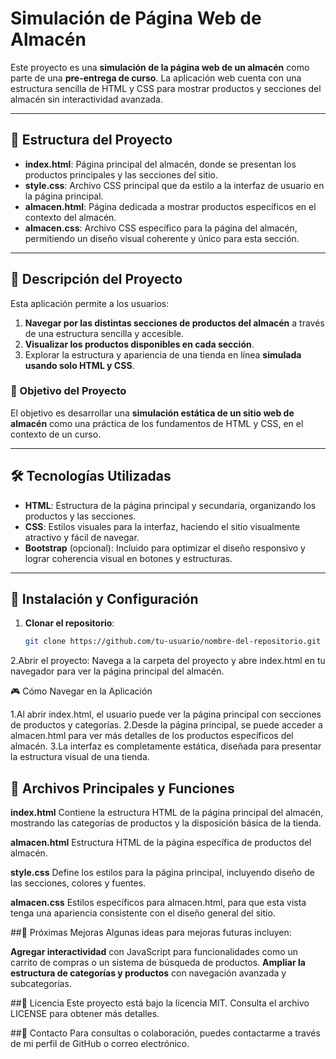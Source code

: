 # Simulación de Página Web de Almacén

Este proyecto es una **simulación de la página web de un almacén** como parte de una **pre-entrega de curso**. La aplicación web cuenta con una estructura sencilla de HTML y CSS para mostrar productos y secciones del almacén sin interactividad avanzada.

---

## 📁 Estructura del Proyecto

- **index.html**: Página principal del almacén, donde se presentan los productos principales y las secciones del sitio.
- **style.css**: Archivo CSS principal que da estilo a la interfaz de usuario en la página principal.
- **almacen.html**: Página dedicada a mostrar productos específicos en el contexto del almacén.
- **almacen.css**: Archivo CSS específico para la página del almacén, permitiendo un diseño visual coherente y único para esta sección.

---

## 📜 Descripción del Proyecto

Esta aplicación permite a los usuarios:
1. **Navegar por las distintas secciones de productos del almacén** a través de una estructura sencilla y accesible.
2. **Visualizar los productos disponibles en cada sección**.
3. Explorar la estructura y apariencia de una tienda en línea **simulada usando solo HTML y CSS**.

### 🎯 Objetivo del Proyecto

El objetivo es desarrollar una **simulación estática de un sitio web de almacén** como una práctica de los fundamentos de HTML y CSS, en el contexto de un curso.

---

## 🛠️ Tecnologías Utilizadas

- **HTML**: Estructura de la página principal y secundaria, organizando los productos y las secciones.
- **CSS**: Estilos visuales para la interfaz, haciendo el sitio visualmente atractivo y fácil de navegar.
- **Bootstrap** (opcional): Incluido para optimizar el diseño responsivo y lograr coherencia visual en botones y estructuras.

---

## 🚀 Instalación y Configuración

1. **Clonar el repositorio**:
   ```bash
   git clone https://github.com/tu-usuario/nombre-del-repositorio.git

2.Abrir el proyecto: Navega a la carpeta del proyecto y abre index.html en tu navegador para ver la página principal del almacén.

🎮 Cómo Navegar en la Aplicación
  
  1.Al abrir index.html, el usuario puede ver la página principal con secciones de productos y categorías.
  2.Desde la página principal, se puede acceder a almacen.html para ver más detalles de los productos específicos del almacén.
  3.La interfaz es completamente estática, diseñada para presentar la estructura visual de una tienda.

## 📂 Archivos Principales y Funciones

**index.html**
  Contiene la estructura HTML de la página principal del almacén, mostrando las categorías de productos y la disposición básica de la tienda.

**almacen.html**
  Estructura HTML de la página específica de productos del almacén.

**style.css**
  Define los estilos para la página principal, incluyendo diseño de las secciones, colores y fuentes.

**almacen.css**
  Estilos específicos para almacen.html, para que esta vista tenga una apariencia consistente con el diseño general del sitio.

##📝 Próximas Mejoras
Algunas ideas para mejoras futuras incluyen:

**Agregar interactividad** con JavaScript para funcionalidades como un carrito de compras o un sistema de búsqueda de productos.
**Ampliar la estructura de categorías y productos** con navegación avanzada y subcategorías.

##📄 Licencia
Este proyecto está bajo la licencia MIT. Consulta el archivo LICENSE para obtener más detalles.

##💬 Contacto
Para consultas o colaboración, puedes contactarme a través de mi perfil de GitHub o correo electrónico.
